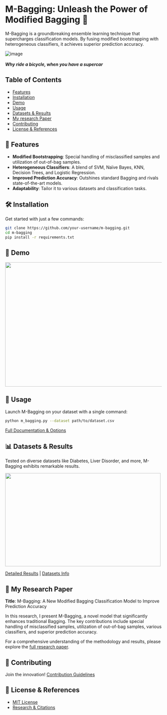 
# M-Bagging: Unleash the Power of Modified Bagging 🚀

M-Bagging is a groundbreaking ensemble learning technique that supercharges classification models. By fusing modified bootstrapping with heterogeneous classifiers, it achieves superior prediction accuracy.



![image](https://github.com/abhip2565/M-Bagging/assets/74866247/fd0bceac-c0d2-486c-90d2-f0d8ab24625b)
<br></br>
***Why ride a bicycle, when you have a supercar***
## Table of Contents

- [Features](#-features)
- [Installation](#️-installation)
- [Demo](#-demo)
- [Usage](#-usage)
- [Datasets & Results](#-datasets--results)
- [My research Paper](#-my-research-paper)
- [Contributing](#-contributing)
- [License & References](#-license--references)

## 🌟 Features

- **Modified Bootstrapping**: Special handling of misclassified samples and utilization of out-of-bag samples.
- **Heterogeneous Classifiers**: A blend of SVM, Naïve Bayes, KNN, Decision Trees, and Logistic Regression.
- **Improved Prediction Accuracy**: Outshines standard Bagging and rivals state-of-the-art models.
- **Adaptability**: Tailor it to various datasets and classification tasks.

## 🛠️ Installation

Get started with just a few commands:
```bash
git clone https://github.com/your-username/m-bagging.git
cd m-bagging
pip install -r requirements.txt
```

## 🎥 Demo


<p align="center">
  <img src="https://github.com/abhip2565/M-Bagging/assets/74866247/137da2ed-8f94-4a30-bb2c-6077b8c4f510" width="600" height="400">
</p>



## 🚀 Usage

Launch M-Bagging on your dataset with a single command:
```bash
python m_bagging.py --dataset path/to/dataset.csv
```

[Full Documentation & Options](docs/USAGE.md)

## 📊 Datasets & Results

Tested on diverse datasets like Diabetes, Liver Disorder, and more, M-Bagging exhibits remarkable results.


<p align="left"><img src="https://github.com/abhip2565/M-Bagging/assets/74866247/25ff2afc-dc88-44ec-a4a8-03ab70584584" width="500" height="300"></p>


[Detailed Results](docs/RESULTS.md) | [Datasets Info](docs/DATASETS.md)

## 📖 My Research Paper

**Title**: M-Bagging: A New Modified Bagging Classification Model to Improve Prediction Accuracy

In this research, I present M-Bagging, a novel model that significantly enhances traditional Bagging. The key contributions include special handling of misclassified samples, utilization of out-of-bag samples, various classifiers, and superior prediction accuracy.

For a comprehensive understanding of the methodology and results, please explore the [full research paper](https://drive.google.com/file/d/100icsAsOAEod5Kz1ZG6s08Rom2Hrcaue/view?usp=drive_link).




## 🤝 Contributing

Join the innovation! [Contribution Guidelines](CONTRIBUTING.md)

## 📜 License & References

- [MIT License](LICENSE.md)
- [Research & Citations](docs/REFERENCES.md)
